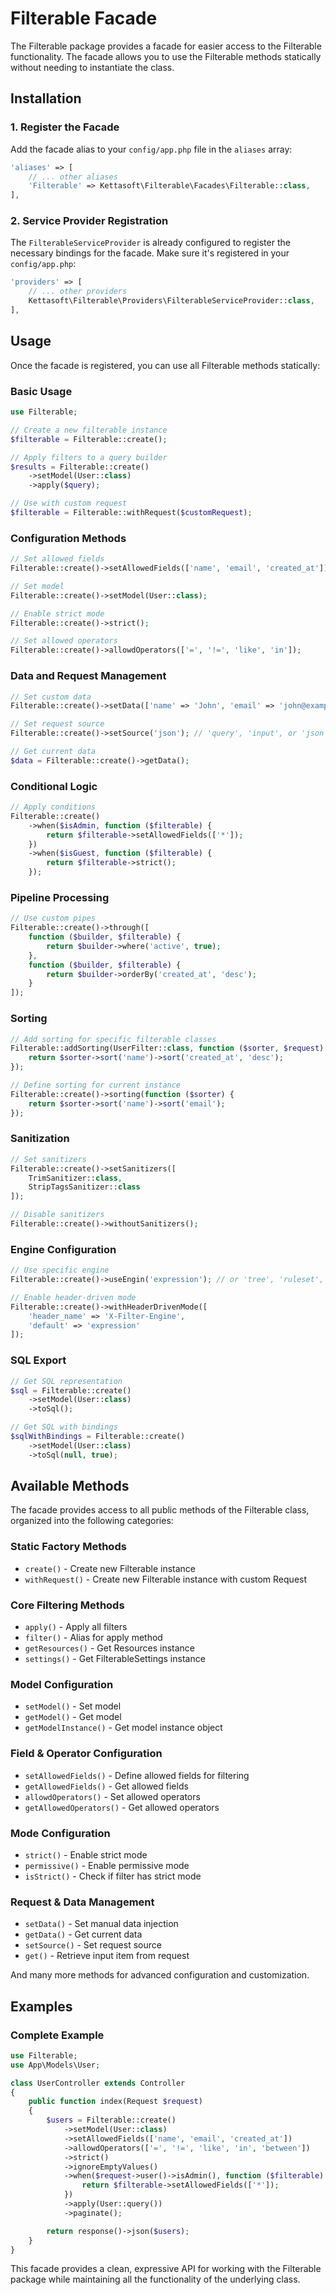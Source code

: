 # Filterable Facade

The Filterable package provides a facade for easier access to the Filterable functionality. The facade allows you to use the Filterable methods statically without needing to instantiate the class.

## Installation

### 1. Register the Facade

Add the facade alias to your `config/app.php` file in the `aliases` array:

```php
'aliases' => [
    // ... other aliases
    'Filterable' => Kettasoft\Filterable\Facades\Filterable::class,
],
```

### 2. Service Provider Registration

The `FilterableServiceProvider` is already configured to register the necessary bindings for the facade. Make sure it's registered in your `config/app.php`:

```php
'providers' => [
    // ... other providers
    Kettasoft\Filterable\Providers\FilterableServiceProvider::class,
],
```

## Usage

Once the facade is registered, you can use all Filterable methods statically:

### Basic Usage

```php
use Filterable;

// Create a new filterable instance
$filterable = Filterable::create();

// Apply filters to a query builder
$results = Filterable::create()
    ->setModel(User::class)
    ->apply($query);

// Use with custom request
$filterable = Filterable::withRequest($customRequest);
```

### Configuration Methods

```php
// Set allowed fields
Filterable::create()->setAllowedFields(['name', 'email', 'created_at']);

// Set model
Filterable::create()->setModel(User::class);

// Enable strict mode
Filterable::create()->strict();

// Set allowed operators
Filterable::create()->allowdOperators(['=', '!=', 'like', 'in']);
```

### Data and Request Management

```php
// Set custom data
Filterable::create()->setData(['name' => 'John', 'email' => 'john@example.com']);

// Set request source
Filterable::create()->setSource('json'); // 'query', 'input', or 'json'

// Get current data
$data = Filterable::create()->getData();
```

### Conditional Logic

```php
// Apply conditions
Filterable::create()
    ->when($isAdmin, function ($filterable) {
        return $filterable->setAllowedFields(['*']);
    })
    ->when($isGuest, function ($filterable) {
        return $filterable->strict();
    });
```

### Pipeline Processing

```php
// Use custom pipes
Filterable::create()->through([
    function ($builder, $filterable) {
        return $builder->where('active', true);
    },
    function ($builder, $filterable) {
        return $builder->orderBy('created_at', 'desc');
    }
]);
```

### Sorting

```php
// Add sorting for specific filterable classes
Filterable::addSorting(UserFilter::class, function ($sorter, $request) {
    return $sorter->sort('name')->sort('created_at', 'desc');
});

// Define sorting for current instance
Filterable::create()->sorting(function ($sorter) {
    return $sorter->sort('name')->sort('email');
});
```

### Sanitization

```php
// Set sanitizers
Filterable::create()->setSanitizers([
    TrimSanitizer::class,
    StripTagsSanitizer::class
]);

// Disable sanitizers
Filterable::create()->withoutSanitizers();
```

### Engine Configuration

```php
// Use specific engine
Filterable::create()->useEngin('expression'); // or 'tree', 'ruleset', etc.

// Enable header-driven mode
Filterable::create()->withHeaderDrivenMode([
    'header_name' => 'X-Filter-Engine',
    'default' => 'expression'
]);
```

### SQL Export

```php
// Get SQL representation
$sql = Filterable::create()
    ->setModel(User::class)
    ->toSql();

// Get SQL with bindings
$sqlWithBindings = Filterable::create()
    ->setModel(User::class)
    ->toSql(null, true);
```

## Available Methods

The facade provides access to all public methods of the Filterable class, organized into the following categories:

### Static Factory Methods

-   `create()` - Create new Filterable instance
-   `withRequest()` - Create new Filterable instance with custom Request

### Core Filtering Methods

-   `apply()` - Apply all filters
-   `filter()` - Alias for apply method
-   `getResources()` - Get Resources instance
-   `settings()` - Get FilterableSettings instance

### Model Configuration

-   `setModel()` - Set model
-   `getModel()` - Get model
-   `getModelInstance()` - Get model instance object

### Field & Operator Configuration

-   `setAllowedFields()` - Define allowed fields for filtering
-   `getAllowedFields()` - Get allowed fields
-   `allowdOperators()` - Set allowed operators
-   `getAllowedOperators()` - Get allowed operators

### Mode Configuration

-   `strict()` - Enable strict mode
-   `permissive()` - Enable permissive mode
-   `isStrict()` - Check if filter has strict mode

### Request & Data Management

-   `setData()` - Set manual data injection
-   `getData()` - Get current data
-   `setSource()` - Set request source
-   `get()` - Retrieve input item from request

And many more methods for advanced configuration and customization.

## Examples

### Complete Example

```php
use Filterable;
use App\Models\User;

class UserController extends Controller
{
    public function index(Request $request)
    {
        $users = Filterable::create()
            ->setModel(User::class)
            ->setAllowedFields(['name', 'email', 'created_at'])
            ->allowdOperators(['=', '!=', 'like', 'in', 'between'])
            ->strict()
            ->ignoreEmptyValues()
            ->when($request->user()->isAdmin(), function ($filterable) {
                return $filterable->setAllowedFields(['*']);
            })
            ->apply(User::query())
            ->paginate();

        return response()->json($users);
    }
}
```

This facade provides a clean, expressive API for working with the Filterable package while maintaining all the functionality of the underlying class.
